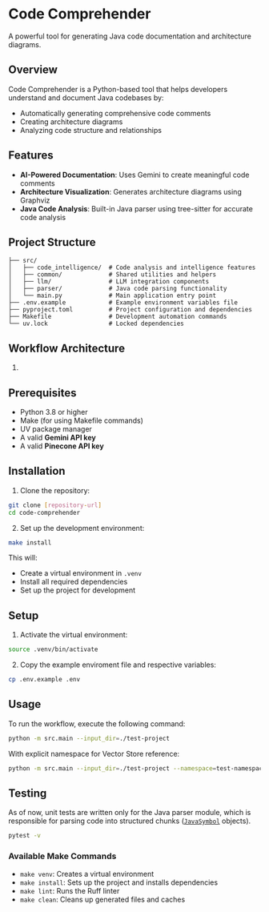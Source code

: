 # Code Comprehender

A powerful tool for generating Java code documentation and architecture diagrams.

## Overview

Code Comprehender is a Python-based tool that helps developers understand and document Java codebases by:

- Automatically generating comprehensive code comments
- Creating architecture diagrams
- Analyzing code structure and relationships

## Features

- **AI-Powered Documentation**: Uses Gemini to create meaningful code comments
- **Architecture Visualization**: Generates architecture diagrams using Graphviz
- **Java Code Analysis**: Built-in Java parser using tree-sitter for accurate code analysis

## Project Structure

```
├── src/
│   ├── code_intelligence/  # Code analysis and intelligence features
│   ├── common/             # Shared utilities and helpers
│   ├── llm/                # LLM integration components
│   ├── parser/             # Java code parsing functionality
│   └── main.py             # Main application entry point
├── .env.example            # Example environment variables file
├── pyproject.toml          # Project configuration and dependencies
├── Makefile                # Development automation commands
└── uv.lock                 # Locked dependencies
```

## Workflow Architecture

1.

## Prerequisites

- Python 3.8 or higher
- Make (for using Makefile commands)
- UV package manager
- A valid **Gemini API key**
- A valid **Pinecone API key**

## Installation

1. Clone the repository:

```bash
git clone [repository-url]
cd code-comprehender
```

2. Set up the development environment:

```bash
make install
```

This will:

- Create a virtual environment in `.venv`
- Install all required dependencies
- Set up the project for development

## Setup

1. Activate the virtual environment: 
```bash
source .venv/bin/activate
```

2. Copy the example enviroment file and respective variables: 
```bash
cp .env.example .env
```

## Usage

To run the workflow, execute the following command:

```bash
python -m src.main --input_dir=./test-project
```

With explicit namespace for Vector Store reference:

```bash
python -m src.main --input_dir=./test-project --namespace=test-namespace
```

## Testing
As of now, unit tests are written only for the Java parser module, which is responsible for parsing code into structured chunks ([`JavaSymbol`](src/common/types.py) objects).


```bash
pytest -v
```

### Available Make Commands

- `make venv`: Creates a virtual environment
- `make install`: Sets up the project and installs dependencies
- `make lint`: Runs the Ruff linter
- `make clean`: Cleans up generated files and caches
